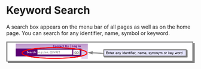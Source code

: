 # Keyword Search

A search box appears on the menu bar of all pages as well as on the home page. You can search for any identifier, name, symbol or keyword.

![](.gitbook/assets/quicksearch.png)



